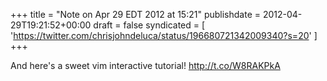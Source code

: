 +++
title = "Note on Apr 29 EDT 2012 at 15:21"
publishdate = 2012-04-29T19:21:52+00:00
draft = false
syndicated = [ 'https://twitter.com/chrisjohndeluca/status/196680721342009340?s=20' ]
+++

And here's a sweet vim interactive tutorial!
http://t.co/W8RAKPkA
